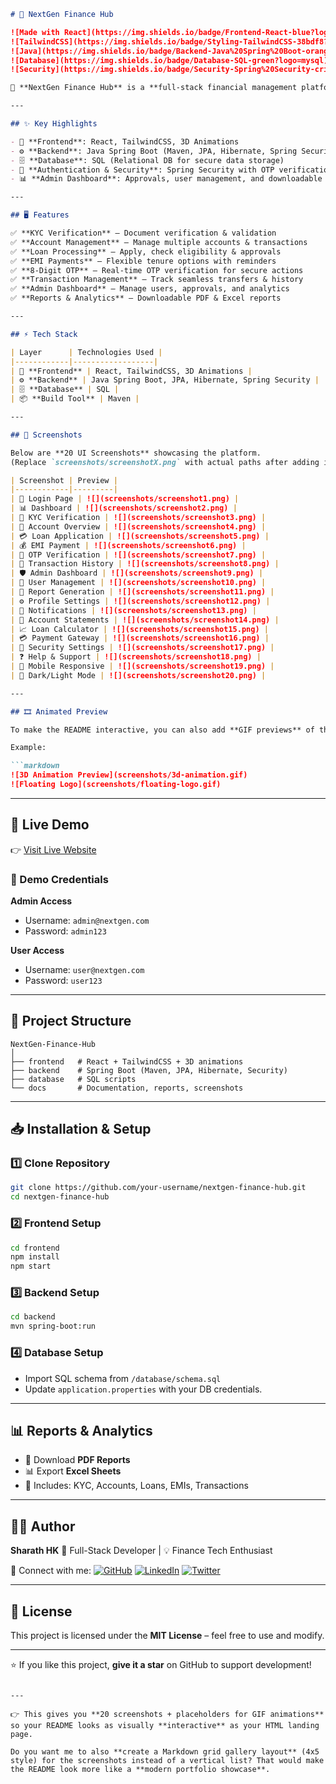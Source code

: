

````markdown
# 🌟 NextGen Finance Hub

![Made with React](https://img.shields.io/badge/Frontend-React-blue?logo=react)
![TailwindCSS](https://img.shields.io/badge/Styling-TailwindCSS-38bdf8?logo=tailwindcss)
![Java](https://img.shields.io/badge/Backend-Java%20Spring%20Boot-orange?logo=java)
![Database](https://img.shields.io/badge/Database-SQL-green?logo=mysql)
![Security](https://img.shields.io/badge/Security-Spring%20Security-critical?logo=springsecurity)

🚀 **NextGen Finance Hub** is a **full-stack financial management platform** designed with modern UI, secure backend, and advanced features like KYC, loans, transactions, and real-time OTP verification.

---

## ✨ Key Highlights

- 🎨 **Frontend**: React, TailwindCSS, 3D Animations  
- ⚙️ **Backend**: Java Spring Boot (Maven, JPA, Hibernate, Spring Security)  
- 🗄️ **Database**: SQL (Relational DB for secure data storage)  
- 🔑 **Authentication & Security**: Spring Security with OTP verification  
- 📊 **Admin Dashboard**: Approvals, user management, and downloadable reports (PDF/Excel)  

---

## 🖥️ Features

✅ **KYC Verification** – Document verification & validation  
✅ **Account Management** – Manage multiple accounts & transactions  
✅ **Loan Processing** – Apply, check eligibility & approvals  
✅ **EMI Payments** – Flexible tenure options with reminders  
✅ **8-Digit OTP** – Real-time OTP verification for secure actions  
✅ **Transaction Management** – Track seamless transfers & history  
✅ **Admin Dashboard** – Manage users, approvals, and analytics  
✅ **Reports & Analytics** – Downloadable PDF & Excel reports  

---

## ⚡ Tech Stack

| Layer      | Technologies Used |
|------------|------------------|
| 🎨 **Frontend** | React, TailwindCSS, 3D Animations |
| ⚙️ **Backend** | Java Spring Boot, JPA, Hibernate, Spring Security |
| 🗄️ **Database** | SQL |
| 📦 **Build Tool** | Maven |

---

## 📸 Screenshots

Below are **20 UI Screenshots** showcasing the platform.  
(Replace `screenshots/screenshotX.png` with actual paths after adding images.)

| Screenshot | Preview |
|------------|---------|
| 🔐 Login Page | ![](screenshots/screenshot1.png) |
| 📊 Dashboard | ![](screenshots/screenshot2.png) |
| 🪪 KYC Verification | ![](screenshots/screenshot3.png) |
| 🏦 Account Overview | ![](screenshots/screenshot4.png) |
| 💳 Loan Application | ![](screenshots/screenshot5.png) |
| 💰 EMI Payment | ![](screenshots/screenshot6.png) |
| 🔑 OTP Verification | ![](screenshots/screenshot7.png) |
| 📜 Transaction History | ![](screenshots/screenshot8.png) |
| 🛡️ Admin Dashboard | ![](screenshots/screenshot9.png) |
| 👥 User Management | ![](screenshots/screenshot10.png) |
| 📑 Report Generation | ![](screenshots/screenshot11.png) |
| ⚙️ Profile Settings | ![](screenshots/screenshot12.png) |
| 🔔 Notifications | ![](screenshots/screenshot13.png) |
| 📄 Account Statements | ![](screenshots/screenshot14.png) |
| 📈 Loan Calculator | ![](screenshots/screenshot15.png) |
| 💳 Payment Gateway | ![](screenshots/screenshot16.png) |
| 🔐 Security Settings | ![](screenshots/screenshot17.png) |
| ❓ Help & Support | ![](screenshots/screenshot18.png) |
| 📱 Mobile Responsive | ![](screenshots/screenshot19.png) |
| 🌙 Dark/Light Mode | ![](screenshots/screenshot20.png) |

---

## 🎞️ Animated Preview

To make the README interactive, you can also add **GIF previews** of the UI or the **3D animation background**.

Example:

```markdown
![3D Animation Preview](screenshots/3d-animation.gif)
![Floating Logo](screenshots/floating-logo.gif)
````

---

## 🚀 Live Demo

👉 [Visit Live Website](https://nextgen-finance-hub.onrender.com/)

### 🔑 Demo Credentials

**Admin Access**

* Username: `admin@nextgen.com`
* Password: `admin123`

**User Access**

* Username: `user@nextgen.com`
* Password: `user123`

---

## 📂 Project Structure

```
NextGen-Finance-Hub
│
├── frontend   # React + TailwindCSS + 3D animations
├── backend    # Spring Boot (Maven, JPA, Hibernate, Security)
├── database   # SQL scripts
└── docs       # Documentation, reports, screenshots
```

---

## 📥 Installation & Setup

### 1️⃣ Clone Repository

```bash
git clone https://github.com/your-username/nextgen-finance-hub.git
cd nextgen-finance-hub
```

### 2️⃣ Frontend Setup

```bash
cd frontend
npm install
npm start
```

### 3️⃣ Backend Setup

```bash
cd backend
mvn spring-boot:run
```

### 4️⃣ Database Setup

* Import SQL schema from `/database/schema.sql`
* Update `application.properties` with your DB credentials.

---

## 📊 Reports & Analytics

* 📄 Download **PDF Reports**
* 📊 Export **Excel Sheets**
* 📌 Includes: KYC, Accounts, Loans, EMIs, Transactions

---

## 👨‍💻 Author

**Sharath HK**
💼 Full-Stack Developer | 💡 Finance Tech Enthusiast

🔗 Connect with me:
[![GitHub](https://img.shields.io/badge/GitHub-000?logo=github)](https://github.com/your-username)
[![LinkedIn](https://img.shields.io/badge/LinkedIn-0e76a8?logo=linkedin)](https://linkedin.com/in/your-profile)
[![Twitter](https://img.shields.io/badge/Twitter-1DA1F2?logo=twitter)](https://twitter.com/your-handle)

---

## 📜 License

This project is licensed under the **MIT License** – feel free to use and modify.

---

⭐ If you like this project, **give it a star** on GitHub to support development!

```

---

👉 This gives you **20 screenshots + placeholders for GIF animations** so your README looks as visually **interactive** as your HTML landing page.  

Do you want me to also **create a Markdown grid gallery layout** (4x5 style) for the screenshots instead of a vertical list? That would make the README look more like a **modern portfolio showcase**.
```

